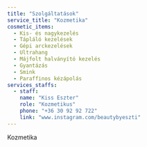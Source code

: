```yaml
---
title: "Szolgáltatások"
service_title: "Kozmetika"
cosmetic_items:
  - Kis- és nagykezelés
  - Tápláló kezelések
  - Gépi arckezelések
  - Ultrahang
  - Májfolt halványító kezelés
  - Gyantázás
  - Smink
  - Paraffinos kézápolás
services_staffs:
  - staff:
    name: "Kiss Eszter"
    role: "Kozmetikus"
    phone: "+36 30 92 92 722"
    link: "www.instagram.com/beautybyeszti"
---
```


Kozmetika
